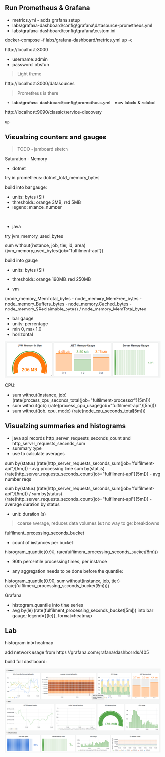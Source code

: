 
## Run Prometheus & Grafana

- metrics.yml - adds grafana setup
- labs\grafana-dashboard\config\grafana\datasource-prometheus.yml
- labs\grafana-dashboard\config\grafana\custom.ini

docker-compose -f labs/grafana-dashboard/metrics.yml up -d

http://localhost:3000

- username: admin
- password: obsfun

> Light theme

http://localhost:3000/datasources

> Prometheus is there

- labs\grafana-dashboard\config\prometheus.yml - new labels & relabel

http://localhost:9090/classic/service-discovery

`up`

## Visualzing counters and gauges

> TODO - jamboard sketch

Saturation - Memory

- dotnet 

try in prometheus: dotnet_total_memory_bytes

build into bar gauge:

- units: bytes (SI)
- thresholds: orange 3MB, red 5MB 
- legend: intance_number

![]()

- java

try jvm_memory_used_bytes

sum without(instance, job, tier, id, area) (jvm_memory_used_bytes{job="fulfilment-api"})

build into gauge

- units: bytes (SI)
- thresholds: orange 190MB, red 250MB 

- vm

(node_memory_MemTotal_bytes - node_memory_MemFree_bytes - node_memory_Buffers_bytes - node_memory_Cached_bytes - node_memory_SReclaimable_bytes) / node_memory_MemTotal_bytes 

- bar gauge
- units: percentage
- min 0, max 1.0
- horizontal

![](../../img/grafana-memory-usage.png)


CPU:

- sum without(instance, job) (rate(process_cpu_seconds_total{job="fulfilment-processor"}[5m]))
- sum without(job) (rate(process_cpu_usage{job="fulfilment-api"}[5m]))
- sum without(job, cpu, mode) (rate(node_cpu_seconds_total[5m]))

## Visualzing summaries and histograms

- java api records http_server_requests_seconds_count and http_server_requests_seconds_sum
- summary type
- use to calculate averages

 sum by(status) (rate(http_server_requests_seconds_sum{job="fulfilment-api"}[5m])) - avg processing time
 sum by(status) (rate(http_server_requests_seconds_count{job="fulfilment-api"}[5m])) - avg number reqs

 sum by(status) (rate(http_server_requests_seconds_sum{job="fulfilment-api"}[5m])) /  sum by(status) (rate(http_server_requests_seconds_count{job="fulfilment-api"}[5m])) - average duration by status

- unit: duration (s)

> coarse average, reduces data volumes but no way to get breakdowns

fulfilment_processing_seconds_bucket

- count of instances per bucket

histogram_quantile(0.90, rate(fulfilment_processing_seconds_bucket[5m]))

- 90th percentile processing times, per instance

- any aggregation needs to be done before the quantile:

histogram_quantile(0.90, sum without(instance, job, tier)(rate(fulfilment_processing_seconds_bucket[5m])))


Grafana

- histogram_quantile into time series
- avg by(le) (rate(fulfilment_processing_seconds_bucket[5m])) into bar gauge; legend={{le}}, format=heatmap


## Lab


histogram into heatmap

add network usage from https://grafana.com/grafana/dashboards/405

build full dashboard:

![](../../img/grafana-obsfun-dashboard.png)



